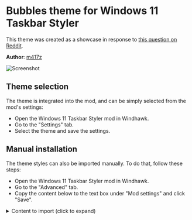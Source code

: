 # Bubbles theme for Windows 11 Taskbar Styler

This theme was created as a showcase in response to [this question on
Reddit](https://www.reddit.com/r/windows/comments/1c7522o/anyone_know_if_this_taskbar_is_possible_to_get_on/).

**Author**: [m417z](https://github.com/m417z)

![Screenshot](screenshot.png)

## Theme selection

The theme is integrated into the mod, and can be simply selected from the mod's
settings:

* Open the Windows 11 Taskbar Styler mod in Windhawk.
* Go to the "Settings" tab.
* Select the theme and save the settings.

## Manual installation

The theme styles can also be imported manually. To do that, follow these steps:

* Open the Windows 11 Taskbar Styler mod in Windhawk.
* Go to the "Advanced" tab.
* Copy the content below to the text box under "Mod settings" and click "Save".

<details>
<summary>Content to import (click to expand)</summary>

```json
{{
  "controlStyles[0].target": "Rectangle#BackgroundFill",
  "controlStyles[0].styles[0]": "Fill=#EE080810",
  "controlStyles[1].target": "Taskbar.TaskListLabeledButtonPanel@RunningIndicatorStates > Border#BackgroundElement",
  "controlStyles[1].styles[0]": "Background=#303030",
  "controlStyles[1].styles[1]": "CornerRadius=20",
  "controlStyles[1].styles[2]": "Background@NoRunningIndicator=#40303030",
  "controlStyles[2].target": "Taskbar.TaskListButtonPanel@CommonStates > Border#BackgroundElement",
  "controlStyles[2].styles[0]": "Background=#303030",
  "controlStyles[2].styles[1]": "CornerRadius=20",
  "controlStyles[2].styles[2]": "Background@ActivePointerOver=#202020",
  "controlStyles[2].styles[3]": "Background@InactivePointerOver=#202020",
  "controlStyles[2].styles[4]": "Background@ActivePressed=#101010",
  "controlStyles[2].styles[5]": "Background@InactivePressed=#101010",
  "controlStyles[3].target": "Grid#SystemTrayFrameGrid",
  "controlStyles[3].styles[0]": "Background=#303030",
  "controlStyles[3].styles[1]": "CornerRadius=20",
  "controlStyles[3].styles[2]": "Margin=0,5,4,5",
  "controlStyles[3].styles[3]": "Padding=10,0,0,0",
  "controlStyles[4].target": "Taskbar.TaskListLabeledButtonPanel@CommonStates > Rectangle#RunningIndicator",
  "controlStyles[4].styles[0]": "Width=40",
  "controlStyles[4].styles[1]": "Height=40",
  "controlStyles[4].styles[2]": "Stroke@InactivePointerOver=#75A8E6",
  "controlStyles[4].styles[3]": "Stroke@InactivePressed=#7CB1F2",
  "controlStyles[4].styles[4]": "Stroke@ActiveNormal=#5F87B9",
  "controlStyles[4].styles[5]": "Stroke@ActivePointerOver=#75A8E6",
  "controlStyles[4].styles[6]": "Stroke@ActivePressed=#7CB1F2",
  "controlStyles[4].styles[7]": "Fill=Transparent",
  "controlStyles[4].styles[8]": "RadiusX=20",
  "controlStyles[4].styles[9]": "RadiusY=20",
  "controlStyles[4].styles[10]": "StrokeThickness=3",
  "controlStyles[4].styles[11]": "Margin=0",
  "controlStyles[4].styles[12]": "Stroke@MultiWindowPointerOver=#CCCCDD",
  "controlStyles[4].styles[13]": "Stroke@MultiWindowPressed=White",
  "controlStyles[4].styles[14]": "Stroke@MultiWindowActive=#BBBBCC",
  "controlStyles[4].styles[15]": "Fill@MultiWindowNormal=#88AAAABB",
  "controlStyles[4].styles[16]": "Fill@MultiWindowPointerOver=#88AAAABB",
  "controlStyles[4].styles[17]": "Fill@MultiWindowActive=#88AAAABB",
  "controlStyles[4].styles[18]": "Fill@MultiWindowPressed=#88AAAABB",
  "controlStyles[5].target": "TextBlock#TimeInnerTextBlock",
  "controlStyles[5].styles[0]": "Foreground=White",
  "controlStyles[6].target": "TextBlock#DateInnerTextBlock",
  "controlStyles[6].styles[0]": "Foreground=White",
  "controlStyles[7].target": "SystemTray.TextIconContent > Grid > SystemTray.AdaptiveTextBlock#Base > TextBlock",
  "controlStyles[7].styles[0]": "Foreground=White",
  "controlStyles[8].target": "Taskbar.TaskListLabeledButtonPanel > TextBlock#LabelControl",
  "controlStyles[8].styles[0]": "Margin=4,0,0,0",
  "controlStyles[8].styles[1]": "Foreground=White",
  "controlStyles[9].target": "Taskbar.SearchBoxButton",
  "controlStyles[9].styles[0]": "Height=48",
  "controlStyles[9].styles[1]": "Margin=0,-2,0,0",
  "controlStyles[10].target": "TextBlock#SearchBoxTextBlock",
  "controlStyles[10].styles[0]": "Foreground=White",
  "controlStyles[11].target": "Border#MultiWindowElement",
  "controlStyles[11].styles[0]": "Height=0",
  "controlStyles[12].target": "Grid#OverflowRootGrid > Border",
  "controlStyles[12].styles[0]": "Background=#EE080810",
  "controlStyles[12].styles[1]": "BorderBrush=#303030",
  "controlStyles[12].styles[2]": "BorderThickness=2.5",
  "controlStyles[13].target": "Taskbar.ExperienceToggleButton#LaunchListButton[AutomationProperties.AutomationId=StartButton] > Taskbar.TaskListButtonPanel > Microsoft.UI.Xaml.Controls.AnimatedVisualPlayer#Icon",
  "controlStyles[13].styles[0]": "Margin=1,0,0,0",
  "controlStyles[14].target": "SystemTray.Stack#ShowDesktopStack",
  "controlStyles[14].styles[0]": "Padding=5,0,5,0",
  "controlStyles[14].styles[1]": "Margin=2,0,10,0",
  "controlStyles[15].target": "Windows.UI.Xaml.Shapes.Rectangle#ShowDesktopPipe",
  "controlStyles[15].styles[0]": "MinWidth=4",
  "controlStyles[15].styles[1]": "RadiusX=2",
  "controlStyles[15].styles[2]": "RadiusY=2",
  "controlStyles[16].target": "SystemTray.Stack#NotifyIconStack > Windows.UI.Xaml.Controls.Grid > SystemTray.StackListView > Windows.UI.Xaml.Controls.ItemsPresenter > Windows.UI.Xaml.Controls.StackPanel > Windows.UI.Xaml.Controls.ContentPresenter > SystemTray.ChevronIconView > Windows.UI.Xaml.Controls.Grid > Windows.UI.Xaml.Controls.Border#BackgroundBorder",
  "controlStyles[16].styles[0]": "CornerRadius=16,5,5,16",
  "controlStyles[16].styles[1]": "Margin=-3,4,0,4"
}
</details>
